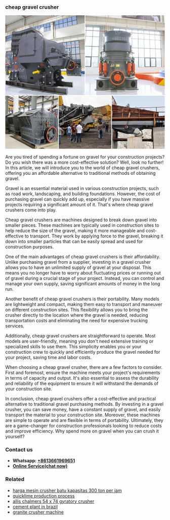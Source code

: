 <h3>cheap gravel crusher</h3><img src='1708497336.jpg' alt=''><p>Are you tired of spending a fortune on gravel for your construction projects? Do you wish there was a more cost-effective solution? Well, look no further! In this article, we will introduce you to the world of cheap gravel crushers, offering you an affordable alternative to traditional methods of obtaining gravel.</p><p>Gravel is an essential material used in various construction projects, such as road work, landscaping, and building foundations. However, the cost of purchasing gravel can quickly add up, especially if you have massive projects requiring a significant amount of it. That's where cheap gravel crushers come into play.</p><p>Cheap gravel crushers are machines designed to break down gravel into smaller pieces. These machines are typically used in construction sites to help reduce the size of the gravel, making it more manageable and cost-effective to transport. They work by applying force to the gravel, breaking it down into smaller particles that can be easily spread and used for construction purposes.</p><p>One of the main advantages of cheap gravel crushers is their affordability. Unlike purchasing gravel from a supplier, investing in a gravel crusher allows you to have an unlimited supply of gravel at your disposal. This means you no longer have to worry about fluctuating prices or running out of gravel during a crucial stage of your project. Instead, you can control and manage your own supply, saving significant amounts of money in the long run.</p><p>Another benefit of cheap gravel crushers is their portability. Many models are lightweight and compact, making them easy to transport and maneuver on different construction sites. This flexibility allows you to bring the crusher directly to the location where the gravel is needed, reducing transportation costs and eliminating the need for expensive trucking services.</p><p>Additionally, cheap gravel crushers are straightforward to operate. Most models are user-friendly, meaning you don't need extensive training or specialized skills to use them. This simplicity enables you or your construction crew to quickly and efficiently produce the gravel needed for your project, saving time and labor costs.</p><p>When choosing a cheap gravel crusher, there are a few factors to consider. First and foremost, ensure the machine meets your project's requirements in terms of capacity and output. It's also essential to assess the durability and reliability of the equipment to ensure it will withstand the demands of your construction site.</p><p>In conclusion, cheap gravel crushers offer a cost-effective and practical alternative to traditional gravel purchasing methods. By investing in a gravel crusher, you can save money, have a constant supply of gravel, and easily transport the material to your construction site. Moreover, these machines are simple to operate and are flexible in terms of portability. Ultimately, they are a game-changer for construction professionals looking to reduce costs and improve efficiency. Why spend more on gravel when you can crush it yourself?</p><h3>Contact us</h3><ul><li><strong>Whatsapp:&nbsp;<a href="https://wa.me/8613661969651">+8613661969651</a></strong></li><li><a href="https://swt.shibang-china.com/?git&amp;zhl&amp;cheap gravel crusher"><strong>Online Service(chat now)</strong></a></li></ul><h3>Related</h3><ul><li><a href='harga mesin crusher batu kapasitas 300 ton per jam.md'>harga mesin crusher batu kapasitas 300 ton per jam</a></li><li><a href='quicklime production process.md'>quicklime production process</a></li><li><a href='allis chalmers 54 x 74 gyratory crusher.md'>allis chalmers 54 x 74 gyratory crusher</a></li><li><a href='cement plant in brazil.md'>cement plant in brazil</a></li><li><a href='granite crusher machine.md'>granite crusher machine</a></li></ul>